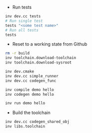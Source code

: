 + Run tests
```bash
inv dev.cc tests
# Run single test
tests "<some test name>"
# Run all tests
tests
```

+ Reset to a working state from Github
```bash
rm -r build
inv toolchain.download-toolchain
inv toolchain.download-sysroot

inv dev.cmake
inv dev.cc simple_runner
inv dev.cc codegen_func

inv compile demo hello
inv codegen demo hello

inv run demo hello
```

+ Build the toolchain
```bash
inv dev.cc codegen_shared_obj
inv libs.toolchain
```
